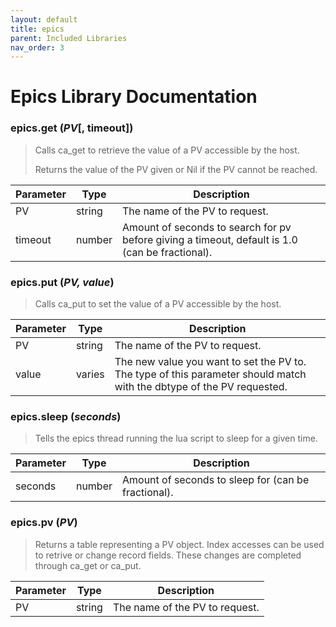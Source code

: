 ```yaml
---
layout: default
title: epics
parent: Included Libraries
nav_order: 3
---
```


# Epics Library Documentation

### epics.get (*PV*[, timeout])

>Calls ca_get to retrieve the value of a PV accessible by the host.
>
>Returns the value of the PV given or Nil if the PV cannot be reached.

| Parameter | Type | Description |
| - | - | - |
| PV       |   string | The name of the PV to request.
| timeout  |   number | Amount of seconds to search for pv before giving a timeout, default is 1.0 (can be fractional).


### epics.put (*PV, value*)

>Calls ca_put to set the value of a PV accessible by the host.

| Parameter | Type | Description |
| - | - | - |
| PV       |   string | The name of the PV to request.
| value    |   varies | The new value you want to set the PV to. The type of this parameter should match with the dbtype of the PV requested.


### epics.sleep (*seconds*)

>Tells the epics thread running the lua script to sleep for a given time.

| Parameter | Type | Description |
| - | - | - |
| seconds   |  number | Amount of seconds to sleep for (can be fractional). |


### epics.pv (*PV*)

>Returns a table representing a PV object. Index accesses can be used to retrive or
>change record fields. These changes are completed through ca_get or ca_put.

| Parameter | Type | Description |
| - | - | - |
| PV   |  string | The name of the PV to request. |
